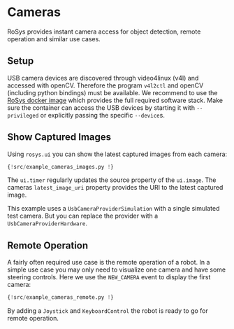 # Cameras

RoSys provides instant camera access for object detection, remote operation and similar use cases.

## Setup

USB camera devices are discovered through video4linux (v4l) and accessed with openCV.
Therefore the program `v4l2ctl` and openCV (including python bindings) must be available.
We recommend to use the [RoSys docker image](https://hub.docker.com/r/zauberzeug/rosys) which provides the full required software stack.
Make sure the container can access the USB devices by starting it with `--privileged` or explicitly passing the specific `--device`s.

## Show Captured Images

Using `rosys.ui` you can show the latest captured images from each camera:

```python
{!src/example_cameras_images.py !}
```

The `ui.timer` regularly updates the source property of the `ui.image`.
The cameras `latest_image_uri` property provides the URI to the latest captured image.

This example uses a `UsbCameraProviderSimulation` with a single simulated test camera.
But you can replace the provider with a `UsbCameraProviderHardware`.

## Remote Operation

A fairly often required use case is the remote operation of a robot.
In a simple use case you may only need to visualize one camera and have some steering controls.
Here we use the `NEW_CAMERA` event to display the first camera:

```python
{!src/example_cameras_remote.py !}
```

By adding a `Joystick` and `KeyboardControl` the robot is ready to go for remote operation.
